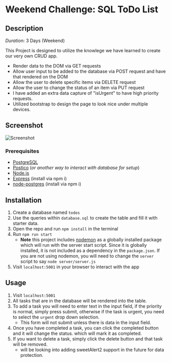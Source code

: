 # Weekend Challenge: SQL ToDo List


## Description

_Duration:_ 3 Days (Weekend)

This Project is designed to utilize the knowlege we have learned to create our very own CRUD app. 

- Render data to the DOM via GET requests
- Allow user input to be added to the database via POST request and have that rendered on the DOM
- Allow the user to delete specific items via DELETE request
- Allow the user to change the status of an item via PUT request
- I have added an extra data capture of "isUrgent" to have high priority requests.
- Utilized bootstrap to design the page to look nice under multiple devices. 

## Screenshot
![Screenshot](<server/images/Screenshot 2024-05-19 at 10.18.41 PM.png>)

### Prerequisites
- [PostgreSQL](https://www.postgresql.org/download/)
- [Postico](https://eggerapps.at/postico/v1.php) (_or another way to interact with database for setup_)
- [Node.js](https://nodejs.org/en/download/package-manager/current)
- [Express](https://www.npmjs.com/package/express) (install via npm i)
- [node-postgres](https://www.npmjs.com/package/pg) (install via npm i)

## Installation

1. Create a database named `todos`
2. Use the queries within `database.sql` to create the table and fill it with starter data. 
3. Open the repo and run `npm install` in the terminal
4. Run `npm run start`
    - **Note** this project includes [nodemon](https://www.npmjs.com/package/nodemon) as a globally installed package which will run with the server start script. Since it is globally installed, it is not included as a dependency in the `package.json`. If you are not using nodemon,  you will need to change the `server` script to say `node server/server.js`
5. Visit `localhost:5001` in your browser to interact with the app

## Usage

1. Visit `localhost:5001`
2. All tasks that are in the database will be rendered into the table. 
3. To add a task you will need to enter text in the input field, if the priority is normal, simply press submit, otherwise if the task is urgent, you need to select the `urgent` drop down selection. 
    - This form will not submit unless there is data in the input field. 
4. Once you have completed a task, you can click the completed button and it will change the status. which will mark it as completed. 
5. If you want to delete a task, simply click the delete button and that task will be removed. 
    - will be looking into adding sweetAlert2 support in the future for data protection. 